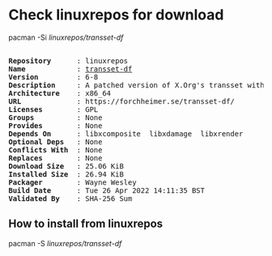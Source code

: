 # Check linuxrepos for download

pacman -Si *linuxrepos/transset-df*

<div class="highlight"><pre class="highlight"><text>
<b>Repository</b>      : linuxrepos
<b>Name</b>            : <a href="../../x86_64/transset-df-6-8-x86_64.pkg.tar.zst">transset-df</a>
<b>Version</b>         : 6-8
<b>Description</b>     : A patched version of X.Org's transset with added functionality.
<b>Architecture</b>    : x86_64
<b>URL</b>             : https://forchheimer.se/transset-df/
<b>Licenses</b>        : GPL
<b>Groups</b>          : None
<b>Provides</b>        : None
<b>Depends On</b>      : libxcomposite  libxdamage  libxrender
<b>Optional Deps</b>   : None
<b>Conflicts With</b>  : None
<b>Replaces</b>        : None
<b>Download Size</b>   : 25.06 KiB
<b>Installed Size</b>  : 26.94 KiB
<b>Packager</b>        : Wayne Wesley <wayne6324@gmail.com>
<b>Build Date</b>      : Tue 26 Apr 2022 14:11:35 BST
<b>Validated By</b>    : SHA-256 Sum
</text></pre></div>

## How to install from linuxrepos

pacman -S *linuxrepos/transset-df*
